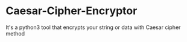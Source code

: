 # Caesar-Cipher-Encryptor
It's a python3 tool that encrypts your string or data with Caesar cipher method
